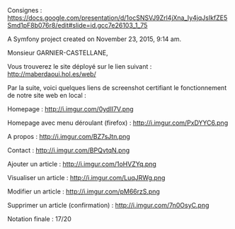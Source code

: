 Consignes : https://docs.google.com/presentation/d/1ocSNSVJ9Zrl4jXna_Iy4jqJsIkfZE5Smd1pF8b076r8/edit#slide=id.gcc7e26103_1_75

A Symfony project created on November 23, 2015, 9:14 am.

Monsieur GARNIER-CASTELLANE,

Vous trouverez le site déployé sur le lien suivant : http://maberdaoui.hol.es/web/

Par la suite, voici quelques liens de screenshot certifiant le fonctionnement de notre site web en local :

Homepage : http://i.imgur.com/0ydII7V.png

Homepage avec menu déroulant (firefox) : http://i.imgur.com/PxDYYC6.png

A propos : http://i.imgur.com/BZ7sJtn.png

Contact : http://i.imgur.com/BPQvtqN.png

Ajouter un article : http://i.imgur.com/1oHVZYq.png

Visualiser un article : http://i.imgur.com/LuqJRWg.png

Modifier un article : http://i.imgur.com/pM66rzS.png

Supprimer un article (confirmation) : http://i.imgur.com/7n0OsyC.png

Notation finale : 17/20
